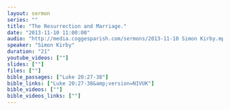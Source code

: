 ```yaml
---
layout: sermon
series: ""
title: "The Resurrection and Marriage."
date: "2013-11-10 11:00:00"
audio: "http://media.coggesparish.com/sermons/2013-11-10 Simon Kirby.mp3"
speaker: "Simon Kirby"
duration: "21"
youtube_videos: [""]
slides: [""]
files: [""]
bible_passages: ["Luke 20:27-38"]
bible_links: ["Luke 20:27-38&amp;version=NIVUK"]
bible_videos: [""]
bible_videos_links: [""]
---
```


